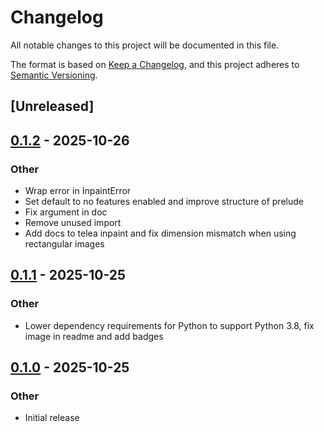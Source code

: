 # Changelog

All notable changes to this project will be documented in this file.

The format is based on [Keep a Changelog](https://keepachangelog.com/en/1.0.0/),
and this project adheres to [Semantic Versioning](https://semver.org/spec/v2.0.0.html).

## [Unreleased]

## [0.1.2](https://codeberg.org/gillesvink/inpaint/compare/v0.1.1...v0.1.2) - 2025-10-26

### Other

- Wrap error in InpaintError
- Set default to no features enabled and improve structure of prelude
- Fix argument in doc
- Remove unused import
- Add docs to telea inpaint and fix dimension mismatch when using rectangular images

## [0.1.1](https://codeberg.org/gillesvink/inpaint/compare/v0.1.0...v0.1.1) - 2025-10-25

### Other

- Lower dependency requirements for Python to support Python 3.8, fix image in readme  and add badges

## [0.1.0](https://codeberg.org/gillesvink/inpaint/releases/tag/v0.1.0) - 2025-10-25

### Other

- Initial release
